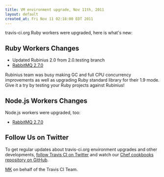 ```yaml
---
title: VM environment upgrade, Nov 11th, 2011
layout: default
created_at: Fri Nov 11 02:18:00 EDT 2011
---
```


travis-ci.org Ruby workers were upgraded, here is what's new:

## Ruby Workers Changes

 * Updated Rubinius 2.0 from 2.0.testing branch
 * [RabbitMQ 2.7.0](http://bit.ly/rabbitmq-2-7-0)

Rubinius team was busy making GC and full CPU concurrency improvements as well as upgrading Ruby standard library
for their 1.9 mode. Give it a try by testing your Ruby projects against Rubinius!


## Node.js Workers Changes

Node.js workers were upgraded, too:

 * [RabbitMQ 2.7.0](http://bit.ly/rabbitmq-2-7-0)


## Follow Us on Twitter

To get regular updates about travis-ci.org environment upgrades and other developments, [follow Travis CI on Twitter](https://twitter.com/travisci)
and watch our [Chef cookbooks repository on GitHub](https://github.com/travis-ci/travis-cookbooks/tree/master/vagrant_base).


[MK](https://twitter.com/michaelklishin) on behalf of the Travis CI Team.
